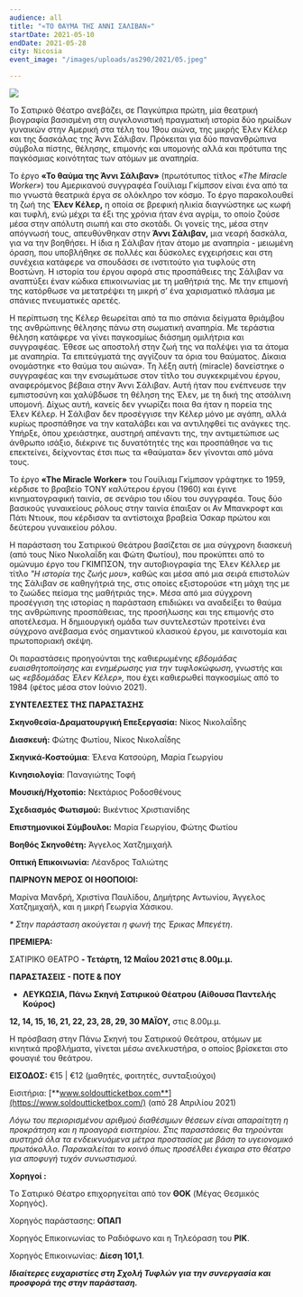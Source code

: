 ```yaml
---
audience: all
title: "«ΤΟ ΘΑΥΜΑ ΤΗΣ ΑΝΝΙ ΣΑΛΙΒΑΝ»"
startDate: 2021-05-10
endDate: 2021-05-28
city: Nicosia
event_image: "/images/uploads/as290/2021/05.jpeg"

---
```

![](/images/uploads/anniesallivanposter/2021/05.jpeg)

Το Σατιρικό Θέατρο ανεβάζει, σε Παγκύπρια πρώτη, μία θεατρική βιογραφία βασισμένη στη συγκλονιστική πραγματική ιστορία δύο ηρωίδων γυναικών στην Αμερική στα τέλη του 19ου αιώνα, της μικρής Έλεν Κέλερ και της δασκάλας της Άννι Σάλιβαν. Πρόκειται για δύο πανανθρώπινα σύμβολα πίστης, θέλησης, επιμονής και υπομονής αλλά και πρότυπα της παγκόσμιας κοινότητας των ατόμων με αναπηρία.

Το έργο **«Το θαύμα της Άννι Σάλιβαν»** (πρωτότυπος τίτλος _«Τhe Miracle Worker»_) του Αμερικανού συγγραφέα Γουίλιαμ Γκίμπσον είναι ένα από τα πιο γνωστά θεατρικά έργα σε ολόκληρο τον κόσμο. Το έργο παρακολουθεί τη ζωή της **Έλεν Κέλερ,** η οποία σε βρεφική ηλικία διαγνώστηκε ως κωφή και τυφλή, ενώ μέχρι τα έξι της χρόνια ήταν ένα αγρίμι, το οποίο ζούσε μέσα στην απόλυτη σιωπή και στο σκοτάδι. Οι γονείς της, μέσα στην απόγνωσή τους, απευθύνθηκαν στην **Άννι Σάλιβαν,** μια νεαρή δασκάλα, για να την βοηθήσει. Η ίδια η Σάλιβαν ήταν άτομο με αναπηρία - μειωμένη όραση, που υποβλήθηκε σε πολλές και δύσκολες εγχειρήσεις και στη συνέχεια κατάφερε να σπουδάσει σε ινστιτούτο για τυφλούς στη Βοστώνη. Η ιστορία του έργου αφορά στις προσπάθειες της Σάλιβαν να αναπτύξει έναν κώδικα επικοινωνίας με τη μαθήτριά της. Με την επιμονή της κατόρθωσε να μετατρέψει τη μικρή σ’ ένα χαρισματικό πλάσμα με σπάνιες πνευματικές αρετές.

Η περίπτωση της Κέλερ θεωρείται από τα πιο σπάνια δείγματα θριάμβου της ανθρώπινης θέλησης πάνω στη σωματική αναπηρία. Με τεράστια θέληση κατάφερε να γίνει παγκοσμίως διάσημη ομιλήτρια και συγγραφέας. Έθεσε ως αποστολή στην ζωή της να παλέψει για τα άτομα με αναπηρία. Τα επιτεύγματά της αγγίζουν τα όρια του θαύματος. Δίκαια ονομάστηκε «το θαύμα του αιώνα». Τη λέξη αυτή (miracle) δανείστηκε ο συγγραφέας και την ενσωμάτωσε στον τίτλο του συγκεκριμένου έργου, αναφερόμενος βέβαια στην Άννι Σάλιβαν. Αυτή ήταν που ενέπνευσε την εμπιστοσύνη και χαλύβδωσε τη θέληση της Έλεν, με τη δική της ατσάλινη υπομονή. Δίχως αυτή, κανείς δεν γνωρίζει ποια θα ήταν η πορεία της Έλεν Κέλερ. Η Σάλιβαν δεν προσέγγισε την Κέλερ μόνο με αγάπη, αλλά κυρίως προσπάθησε να την καταλάβει και να αντιληφθεί τις ανάγκες της. Υπήρξε, όπου χρειάστηκε, αυστηρή απέναντι της, την αντιμετώπισε ως άνθρωπο ισάξιο, διέκρινε τις δυνατότητές της και προσπάθησε να τις επεκτείνει, δείχνοντας έτσι πως τα «θαύματα» δεν γίνονται από μόνα τους.

Το έργο **«Τhe Miracle Worker»** του Γουίλιαμ Γκίμπσον γράφτηκε το 1959, κέρδισε το βραβείο ΤΟΝΥ καλύτερου έργου (1960) και έγινε κινηματογραφική ταινία, σε σενάριο του ιδίου του συγγραφέα. Τους δύο βασικούς γυναικείους ρόλους στην ταινία έπαιξαν οι Αν Μπανκροφτ και Πάτι Ντιουκ, που κέρδισαν τα αντίστοιχα βραβεία Όσκαρ πρώτου και δεύτερου γυναικείου ρόλου.

Η παράσταση του Σατιρικού Θεάτρου βασίζεται σε μια σύγχρονη διασκευή (από τους Νίκο Νικολαΐδη και Φώτη Φωτίου), που προκύπτει από το ομώνυμο έργο του ΓΚΙΜΠΣΟΝ, την αυτοβιογραφία της Έλεν Κέλλερ με τίτλο _"Η ιστορία της ζωής μου_», καθώς και μέσα από μια σειρά επιστολών της Σάλιβαν σε καθηγήτριά της, στις οποίες εξιστορούσε «τη μάχη της με το ζωώδες πείσμα της μαθήτριάς της». Μέσα από μια σύγχρονη προσέγγιση της ιστορίας η παράσταση επιδιώκει να αναδείξει το θαύμα της ανθρώπινης προσπάθειας, της προσήλωσης και της επιμονής στο αποτέλεσμα. Η δημιουργική ομάδα των συντελεστών προτείνει ένα σύγχρονο ανέβασμα ενός σημαντικού κλασικού έργου, με καινοτομία και πρωτοποριακή σκέψη.

Οι παραστάσεις προηγούνται της καθιερωμένης _εβδομάδας ευαισθητοποίησης και ενημέρωσης για την τυφλοκώφωση_, γνωστής και ως _«εβδομάδας Έλεν Κέλερ»,_ που έχει καθιερωθεί παγκοσμίως από το 1984 (φέτος μέσα στον Ιούνιο 2021).

**ΣΥΝΤΕΛΕΣΤΕΣ ΤΗΣ ΠΑΡΑΣΤΑΣΗΣ**

**Σκηνοθεσία-Δραματουργική Επεξεργασία:** Νίκος Νικολαΐδης

**Διασκευή:** Φώτης Φωτίου, Νίκος Νικολαΐδης

**Σκηνικά-Κοστούμια**: Έλενα Κατσούρη, Μαρία Γεωργίου

**Κινησιολογία**: Παναγιώτης Τοφή

**Μουσική/Ηχοτοπίο:** Νεκτάριος Ροδοσθένους

**Σχεδιασμός Φωτισμού:** Βικέντιος Χριστιανίδης

**Επιστημονικοί Σύμβουλοι:** Μαρία Γεωργίου, Φώτης Φωτίου

**Βοηθός Σκηνοθέτη:** Άγγελος Χατζημιχαήλ

**Οπτική Επικοινωνία:** Λέανδρος Ταλιώτης

**ΠΑΙΡΝΟΥΝ ΜΕΡΟΣ ΟΙ ΗΘΟΠΟΙΟΙ:**

Μαρίνα Μανδρή, Χριστίνα Παυλίδου, Δημήτρης Αντωνίου, Άγγελος Χατζημιχαήλ, και η μικρή Γεωργία Χάσικου.

_* Στην παράσταση ακούγεται η φωνή της Έρικας Μπεγέτη_.

**ΠΡΕΜΙΕΡΑ:**

ΣΑΤΙΡΙΚΟ ΘΕΑΤΡΟ **- Τετάρτη, 12 Μαΐου 2021 στις 8.00μ.μ.**

**ΠΑΡΑΣΤΑΣΕΙΣ - ΠΟΤΕ & ΠΟΥ**

* **ΛΕΥΚΩΣΙΑ, Πάνω Σκηνή Σατιρικού Θέατρου (Αίθουσα Παντελής Κούρος)**

**12, 14, 15, 16, 21, 22, 23, 28, 29, 30 ΜΑΪΟΥ,** στις 8.00μ.μ.

Η πρόσβαση στην Πάνω Σκηνή του Σατιρικού Θεάτρου, ατόμων με κινητικά προβλήματα, γίνεται μέσω ανελκυστήρα, ο οποίος βρίσκεται στο φουαγιέ του θεάτρου.

**ΕΙΣΟΔΟΣ:** €15 | €12 (μαθητές, φοιτητές, συνταξιούχοι)

Εισιτήρια: [**www.soldoutticketbox.com**](https://www.soldoutticketbox.com/) (από 28 Απριλίου 2021)

_Λόγω του περιορισμένου αριθμού διαθέσιμων θέσεων είναι απαραίτητη η προκράτηση και η προαγορά εισιτηρίου. Στις παραστάσεις θα τηρούνται αυστηρά όλα τα ενδεικνυόμενα μέτρα προστασίας με βάση το υγειονομικό πρωτόκολλο. Παρακαλείται το κοινό όπως προσέλθει έγκαιρα στο θέατρο για αποφυγή τυχόν συνωστισμού._

**Χορηγοί :**

Tο Σατιρικό Θέατρο επιχορηγείται από τον **ΘOK** (Μέγας Θεσμικός Χορηγός).

Χορηγός παράστασης: **ΟΠΑΠ**

Χορηγός Επικοινωνίας το Ραδιόφωνο και η Τηλεόραση του **ΡΙΚ**.

Χορηγός Επικοινωνίας: **Δίεση 101,1**.

**_Ιδιαίτερες ευχαριστίες στη Σχολή Τυφλών για την συνεργασία και προσφορά της στην παράσταση._**